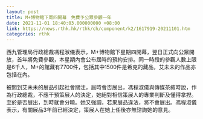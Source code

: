 ```yaml
---
layout: post
title: M+博物館下周四開幕　免費予公眾參觀一年
date: 2021-11-01 18:40:03.000000000 +08:00
link: https://news.rthk.hk/rthk/ch/component/k2/1617919-20211101.htm
categories: rthk
---
```


西九管理局行政總裁馮程淑儀表示，M+博物館下星期四開幕，翌日正式向公眾開放，首年將免費參觀，本星期內會公布屆時的預約安排。同一時段的參觀人數上限是6千人，M+的館藏有7700件，包括其中1500件是希克的藏品，艾未未的作品亦包括在內。

被問到艾未未的展品引起社會關注，屆時會否展出，馮程淑儀與傳媒茶敘時說，作為行政總裁，不應干預策展人的決定，她絕對相信策展人的專業判斷及懂得拿揑。至於是否展出，到時就會分曉。她又強調，若果展品違法，將不會展出。馮程淑儀表示，有關展品3年前已經決定，策展人在她上任後亦無諮詢她的意見。
